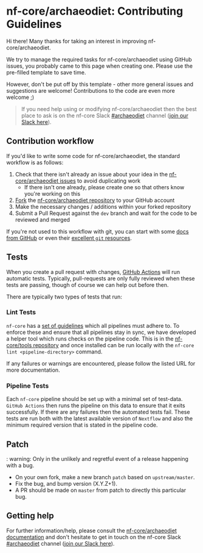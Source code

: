 # nf-core/archaeodiet: Contributing Guidelines

Hi there!
Many thanks for taking an interest in improving nf-core/archaeodiet.

We try to manage the required tasks for nf-core/archaeodiet using GitHub issues, you probably came to this page when creating one.
Please use the pre-filled template to save time.

However, don't be put off by this template - other more general issues and suggestions are welcome!
Contributions to the code are even more welcome ;)

> If you need help using or modifying nf-core/archaeodiet then the best place to ask is on the nf-core Slack [#archaeodiet](https://nfcore.slack.com/channels/archaeodiet) channel ([join our Slack here](https://nf-co.re/join/slack)).

## Contribution workflow

If you'd like to write some code for nf-core/archaeodiet, the standard workflow is as follows:

1. Check that there isn't already an issue about your idea in the [nf-core/archaeodiet issues](https://github.com/nf-core/archaeodiet/issues) to avoid duplicating work
    * If there isn't one already, please create one so that others know you're working on this
2. [Fork](https://help.github.com/en/github/getting-started-with-github/fork-a-repo) the [nf-core/archaeodiet repository](https://github.com/nf-core/archaeodiet) to your GitHub account
3. Make the necessary changes / additions within your forked repository
4. Submit a Pull Request against the `dev` branch and wait for the code to be reviewed and merged

If you're not used to this workflow with git, you can start with some [docs from GitHub](https://help.github.com/en/github/collaborating-with-issues-and-pull-requests) or even their [excellent `git` resources](https://try.github.io/).

## Tests

When you create a pull request with changes, [GitHub Actions](https://github.com/features/actions) will run automatic tests.
Typically, pull-requests are only fully reviewed when these tests are passing, though of course we can help out before then.

There are typically two types of tests that run:

### Lint Tests

`nf-core` has a [set of guidelines](https://nf-co.re/developers/guidelines) which all pipelines must adhere to.
To enforce these and ensure that all pipelines stay in sync, we have developed a helper tool which runs checks on the pipeline code. This is in the [nf-core/tools repository](https://github.com/nf-core/tools) and once installed can be run locally with the `nf-core lint <pipeline-directory>` command.

If any failures or warnings are encountered, please follow the listed URL for more documentation.

### Pipeline Tests

Each `nf-core` pipeline should be set up with a minimal set of test-data.
`GitHub Actions` then runs the pipeline on this data to ensure that it exits successfully.
If there are any failures then the automated tests fail.
These tests are run both with the latest available version of `Nextflow` and also the minimum required version that is stated in the pipeline code.

## Patch

: warning: Only in the unlikely and regretful event of a release happening with a bug.

* On your own fork, make a new branch `patch` based on `upstream/master`.
* Fix the bug, and bump version (X.Y.Z+1).
* A PR should be made on `master` from patch to directly this particular bug.

## Getting help

For further information/help, please consult the [nf-core/archaeodiet documentation](https://nf-co.re/archaeodiet/docs) and don't hesitate to get in touch on the nf-core Slack [#archaeodiet](https://nfcore.slack.com/channels/archaeodiet) channel ([join our Slack here](https://nf-co.re/join/slack)).
